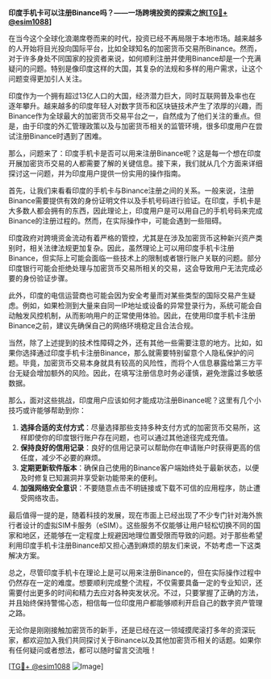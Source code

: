 **印度手机卡可以注册Binance吗？——一场跨境投资的探索之旅[[TG💪+ @esim1088](https://t.me/s/esim1088)]**

在当今这个全球化浪潮席卷而来的时代，投资已经不再局限于本地市场。越来越多的人开始将目光投向国际平台，比如全球知名的加密货币交易所Binance。然而，对于许多身处不同国家的投资者来说，如何顺利注册并使用Binance却是一个充满疑问的问题。特别是像印度这样的大国，其复杂的法规和多样的用户需求，让这个问题变得更加引人关注。

印度作为一个拥有超过13亿人口的大国，经济潜力巨大，同时互联网普及率也在逐年攀升。越来越多的印度年轻人对数字货币和区块链技术产生了浓厚的兴趣，而Binance作为全球最大的加密货币交易平台之一，自然成为了他们关注的重点。但是，由于印度的外汇管理政策以及与加密货币相关的监管环境，很多印度用户在尝试注册Binance时遇到了困难。

那么，问题来了：印度手机卡是否可以用来注册Binance呢？这是每一个想在印度开展加密货币交易的人都需要了解的关键信息。接下来，我们就从几个方面来详细探讨这一问题，并为印度用户提供一份实用的操作指南。

首先，让我们来看看印度的手机卡与Binance注册之间的关系。一般来说，注册Binance需要提供有效的身份证明文件以及手机号码进行验证。在印度，手机卡是大多数人都会拥有的东西，因此理论上，印度用户是可以用自己的手机号码来完成Binance的注册过程的。然而，在实际操作中，可能会遇到一些阻碍。

印度政府对跨境资金流动有着严格的管控，尤其是在涉及加密货币这种新兴资产类别时，相关法律法规更加复杂。因此，虽然理论上可以用印度手机卡注册Binance，但实际上可能会面临一些技术上的限制或者银行账户关联的问题。部分印度银行可能会拒绝处理与加密货币交易所相关的交易，这会导致用户无法完成必要的身份验证步骤。

此外，印度的电信运营商也可能会因为安全考量而对某些类型的国际交易产生疑虑。例如，如果检测到大量来自同一IP地址或设备的异常登录行为，系统可能会自动触发风控机制，从而影响用户的正常使用体验。因此，在使用印度手机卡注册Binance之前，建议先确保自己的网络环境稳定且合法合规。

当然，除了上述提到的技术性障碍之外，还有其他一些需要注意的地方。比如，如果你选择通过印度手机卡注册Binance，那么就需要特别留意个人隐私保护的问题。毕竟，加密货币交易本身就具有较高的风险性，而将个人信息暴露给第三方平台无疑会增加额外的风险。因此，在填写注册信息时务必谨慎，避免泄露过多敏感数据。

那么，面对这些挑战，印度用户应该如何才能成功注册Binance呢？这里有几个小技巧或许能够帮助到你：

1. **选择合适的支付方式**：尽量选择那些支持多种支付方式的加密货币交易所，这样即使你的印度银行账户存在问题，也可以通过其他途径完成充值。
2. **保持良好的信用记录**：良好的信用记录可以帮助你在申请账户时获得更高的信任度，减少不必要的麻烦。
3. **定期更新软件版本**：确保自己使用的Binance客户端始终处于最新状态，以便及时修复已知漏洞并享受新功能带来的便利。
4. **加强网络安全意识**：不要随意点击不明链接或下载不可信的应用程序，防止遭受网络攻击。

最后值得一提的是，随着科技的发展，现在市面上已经出现了不少专门针对海外旅行者设计的虚拟SIM卡服务（eSIM）。这些服务不仅能够让用户轻松切换不同的国家和地区，还能够在一定程度上规避因地理位置受限而导致的问题。对于那些希望利用印度手机卡注册Binance却又担心遇到麻烦的朋友们来说，不妨考虑一下这类解决方案。

总之，尽管印度手机卡在理论上是可以用来注册Binance的，但在实际操作过程中仍然存在一定的难度。想要顺利完成整个流程，不仅需要具备一定的专业知识，还需要付出更多的时间和精力去应对各种突发状况。不过，只要掌握了正确的方法，并且始终保持警惕心态，相信每一位印度用户都能够顺利开启自己的数字资产管理之路。

无论你是刚刚接触加密货币的新手，还是已经在这一领域摸爬滚打多年的资深玩家，都欢迎加入我们共同探讨关于Binance以及其他加密货币相关的话题。如果你有任何疑问或者想法，都可以随时留言交流哦！

[[TG💪+ @esim1088](https://t.me/s/esim1088) ![Image](https://i.postimg.cc/4NQfJmqS/Snipaste-2025-05-13-00-14-12.png)]